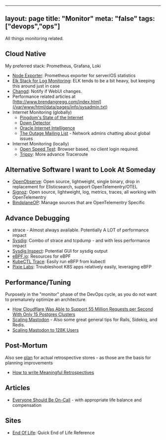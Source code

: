   ---
layout: page
title: "Monitor"
meta: "false"
tags: ["devops","ops"]
---

All things monitoring related.

## Cloud Native

My preferred stack:  Prometheus, Grafana, Loki
- [Node Exporter](https://github.com/prometheus/node_exporter): Prometheus exporter for server/OS statistics 
- [Elk Stack for Log Monitoring](https://www.elastic.co/webinars/elk-stack-devops-environment): ELK tends to be a bit heavy, but keeping this around just in case
- [Changd](https://github.com/paschmann/changd): Notify if WebUI changes.
- Performance related articles at [http://www.brendangregg.com/index.html](/var/www/html/data/pages/info/sysadmin.txt)
- Internet Monitoring (globally)
  - [Pingdom's State of the Internet](https://livemap.pingdom.com/)
  - [Down Detector](https://downdetector.com/)
  - [Oracle Internet Intelligence](https://map.internetintel.oracle.com/)
  - [The Outage Mailing List](https://puck.nether.net/pipermail/outages/) - Network admins chatting about global issues
- Internet Monitoring (locally)
  - [Open Speed Test](https://github.com/openspeedtest/Speed-Test): Browser based, no client login required.
  - [Trippy](https://trippy.cli.rs/): More advance Traceroute

## Alternative Software I want to Look At Someday

- [OpenObserve](https://github.com/openobserve/openobserve): Open source, lightweight, single binary, drop in replacement for Elisticsearch, support OpenTelementry/OTEL
- [Signoz](https://signoz.io/): Open source, lightweight, log, metrics, traces, all working with OpenTelementry
- [BindplaneOP](https://observiq.com/solutions/bindplane-op/): Manage sources that are OpenTelementry Specific


## Advance Debugging

- strace - Almost always available.  Potentially A LOT of performance impact
- [Sysdig](https://github.com/draios/sysdig): Combo of strace and tcpdump - and with less performance impact
- [Sysdig Inspect](https://github.com/draios/sysdig-inspect): Potential GUI for sysdig output
- [eBPF.io](https://ebpf.io/): Resources for eBPF
- [KubeCTL Trace](https://github.com/iovisor/kubectl-trace): Easily run eBFP from kubectl
- [Pixie Labs](https://pixielabs.ai/): Troubleshoot K8S apps relatively easily, leveraging eBFP

## Performance/Tuning

Purposely in the "monitor" phase of the DevOps cycle, as you do not want to prematurely optimize an architecture.

- [How Cloudflare Was Able to Support 55 Million Requests per Second With Only 15 Postgres Clusters](https://newsletter.systemdesign.one/p/postgresql-scalability)
- [Scaling Mastodon](https://hazelweakly.me/blog/scaling-mastodon/) - Also some great general tips for Rails, Sidekiq, and Redis.
- [Scaling Mastodon to 128K Users](https://gist.github.com/Gargron/aa9341a49dc91d5a721019d9e0c9fd11)

## Post-Mortum

Also see [plan](plan.md) for actual retrospective stores - as those are the basis for planning improvements

- [How to write Meaningful Retrospectives](https://www.blameless.com/incident-response/how-to-write-meaningful-retrospectives)

## Articles

- [Everyone Should Be On-Call](https://incident.io/blog/on-call-at-incident-io) - with appropriate life balance and compensation

## Sites

- [End Of Life](https://endoflife.date/): Quick End of Life Reference